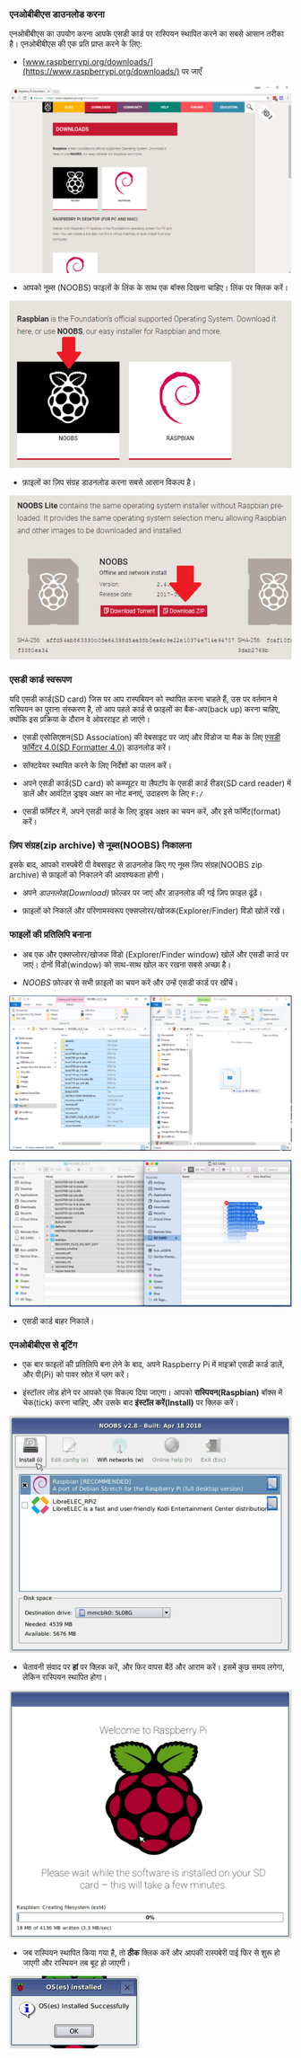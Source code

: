 ### एनओबीबीएस डाउनलोड करना

एनओबीबीएस का उपयोग करना आपके एसडी कार्ड पर रास्पियन स्थापित करने का सबसे आसान तरीका है। एनओबीबीएस की एक प्रति प्राप्त करने के लिए:

+ [www.raspberrypi.org/downloads/](https://www.raspberrypi.org/downloads/) पर जाएँ

![डाउनलोड पेज](images/downloads-page.png)

+ आपको नूब्स (NOOBS) फाइलों के लिंक के साथ एक बॉक्स दिखना चाहिए। लिंक पर क्लिक करें।

![एनओबीबीएस पर क्लिक करें](images/click-noobs.png)

+ फ़ाइलों का ज़िप संग्रह डाउनलोड करना सबसे आसान विकल्प है।

![ज़िप डाउनलोड करें](images/download-zip.png)

### एसडी कार्ड स्वरूपण

यदि एसडी कार्ड(SD card) जिस पर आप रास्पबियन को स्थापित करना चाहते हैं, उस पर वर्तमान मे रास्पियन का पुराना संस्करण है, तो आप पहले कार्ड से फ़ाइलों का बैक-अप(back up) करना चाहिए, क्योंकि इस प्रक्रिया के दौरान वे ओवरराइट हो जाएंगे।

+ एसडी एसोसिएशन(SD Association) की वेबसाइट पर जाएं और विंडोज या मैक के लिए [एसडी फॉर्मेटर 4.0(SD Formatter 4.0)](https://www.sdcard.org/downloads/formatter_4/index.html) डाउनलोड करें।

+ सॉफ्टवेयर स्थापित करने के लिए निर्देशों का पालन करें।

+ अपने एसडी कार्ड(SD card) को कम्प्यूटर या लैपटॉप के एसडी कार्ड रीडर(SD card reader) में डालें और आवंटित ड्राइव अक्षर का नोट बनाएं, उदाहरण के लिए `F:/`

+ एसडी फॉर्मेटर में, अपने एसडी कार्ड के लिए ड्राइव अक्षर का चयन करें, और इसे फॉर्मेट(format) करें।

### ज़िप संग्रह(zip archive) से नूब्स(NOOBS) निकालना

इसके बाद, आपको रास्पबेरी पी वेबसाइट से डाउनलोड किए गए नूब्स ज़िप संग्रह(NOOBS zip archive) से फ़ाइलों को निकालने की आवश्यकता होगी।

+ अपने *डाउनलोड(Download)* फ़ोल्डर पर जाएं और डाउनलोड की गई ज़िप फ़ाइल ढूंढें।

+ फ़ाइलों को निकालें और परिणामस्वरूप एक्सप्लोरर/खोजक(Explorer/Finder) विंडो खोलें रखें।

### फाइलों की प्रतिलिपि बनाना

+ अब एक और एक्सप्लोरर/खोजक विंडो (Explorer/Finder window) खोलें और एसडी कार्ड पर जाएं। दोनों विंडो(window) को साथ-साथ खोल कर रखना सबसे अच्छा है।

+ *NOOBS* फ़ोल्डर से सभी फ़ाइलों का चयन करें और उन्हें एसडी कार्ड पर खींचें।

![विंडोज़ कॉपी](images/copy3.png)

![मैक कॉपी](images/macos_copy.png)

+ एसडी कार्ड बाहर निकालें।

### एनओबीबीएस से बूटिंग

+ एक बार फाइलों की प्रतिलिपि बना लेने के बाद, अपने Raspberry Pi में माइक्रो एसडी कार्ड डालें, और पी(Pi) को पावर स्रोत में प्लग करें।

+ इंस्टॉलर लोड होने पर आपको एक विकल्प दिया जाएगा। आपको **रास्पियन(Raspbian)** बॉक्स में चेक(tick) करना चाहिए, और उसके बाद **इंस्टॉल करें(Install)** पर क्लिक करें।

![इंस्टॉल करें](images/install.png)

+ चेतावनी संवाद पर **हां** पर क्लिक करें, और फिर वापस बैठें और आराम करें। इसमें कुछ समय लगेगा, लेकिन रास्पियन स्थापित होगा।

![स्थापना](images/installing.png)

+ जब रास्पियन स्थापित किया गया है, तो **ठीक** क्लिक करें और आपकी रास्पबेरी पाई फिर से शुरू हो जाएगी और रास्पियन तब बूट हो जाएगी।

![स्थापित](images/installed.png)